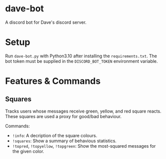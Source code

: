 # dave-bot
A discord bot for Dave's discord server.

# Setup

Run `dave-bot.py` with Python3.10 after installing the `requirements.txt`. The bot token must be supplied in the `DISCORD_BOT_TOKEN` environment variable.

# Features & Commands

## Squares

Tracks users whose messages receive green, yellow, and red square reacts. These squares are used a proxy for good/bad behaviour.

Commands:
- `!info`: A decription of the square colours.
- `!squares`: Show a summary of behavious statistics.
- `!topred`, `!topyellow`, `!topgreen`: Show the most-squared messages for the given color.
